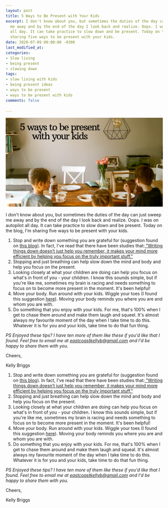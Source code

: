 ```yaml
---
layout: post
title: 5 Ways to Be Present with Your Kids
excerpt: I don't know about you, but sometimes the duties of the day can just sweep
  me away and by the end of the day I look back and realize. Oops. I was on autopilot
  all day. It can take practice to slow down and be present. Today on the blog, I'm
  sharing five ways to be present with your kids.
date: 2020-07-09 00:00:00 -0300
last_modified_at: 
categories:
- Slow living
- being present
- slowing down
tags:
- slow living with kids
- being present ideas
- ways to be present
- ways to be present with kids
comments: false

---
```

![A picture of my boys at the dining table.](/assets/img/20200709_225120_0000.png "diningtablewithboys")

I don't know about you, but sometimes the duties of the day can just sweep me away and by the end of the day I look back and realize. Oops. I was on autopilot all day. It can take practice to slow down and be present. Today on the blog, I'm sharing five ways to be present with your kids.

1. Stop and write down something you are grateful for (suggestion found on [this blog](https://www.wanderlustworker.com/how-to-be-present-the-5-steps-for-living-in-the-here-and-now/)). In fact, I've read that there have been studies that:[ "Writing things down doesn’t just help you remember, it makes your mind more efficient by helping you focus on the truly important stuff." ](https://www.forbes.com/sites/markmurphy/2018/04/15/neuroscience-explains-why-you-need-to-write-down-your-goals-if-you-actually-want-to-achieve-them/#1dd263ad7905) 
2. Stopping and just breathing can help slow down the mind and body and help you focus on the present.
3. Looking closely at what your children are doing can help you focus on what's in front of you - your children. I know this sounds simple, but if you're like me, sometimes my brain is racing and needs something to focus on to become more present in the moment. It's been helpful!
4. Move your body. Run around with your kids. Wiggle your toes (I found this suggestion [here](https://www.productiveflourishing.com/12-simple-ways-to-be-present/)). Moving your body reminds you where you are and whom you are with.
5. Do something that you enjoy with your kids. For me, that's 100% when I get to chase them around and make them laugh and squeel. It's almost always my favourite moment of the day when I take time to do this. Whatever it is for you and your kids, take time to do that fun thing. 

_PS Enjoyed these tips? I have ten more of them like these if you'd like that I found. Feel free to email me at eastcoastkellyb@gmail.com and I'd be happy to share them with you._

Cheers,

Kelly Briggs

1. Stop and write down something you are grateful for (suggestion found on [this blog](https://www.wanderlustworker.com/how-to-be-present-the-5-steps-for-living-in-the-here-and-now/)). In fact, I've read that there have been studies that:[ "Writing things down doesn’t just help you remember, it makes your mind more efficient by helping you focus on the truly important stuff." ](https://www.forbes.com/sites/markmurphy/2018/04/15/neuroscience-explains-why-you-need-to-write-down-your-goals-if-you-actually-want-to-achieve-them/#1dd263ad7905) 
2. Stopping and just breathing can help slow down the mind and body and help you focus on the present.
3. Looking closely at what your children are doing can help you focus on what's in front of you - your children. I know this sounds simple, but if you're like me, sometimes my brain is racing and needs something to focus on to become more present in the moment. It's been helpful!
4. Move your body. Run around with your kids. Wiggle your toes (I found this suggestion [here](https://www.productiveflourishing.com/12-simple-ways-to-be-present/)). Moving your body reminds you where you are and whom you are with.
5. Do something that you enjoy with your kids. For me, that's 100% when I get to chase them around and make them laugh and squeal. It's almost always my favourite moment of the day when I take time to do this. Whatever it is for you and your kids, take time to do that fun thing. 

_PS Enjoyed these tips? I have ten more of them like these if you'd like that I found. Feel free to email me at eastcoastkellyb@gmail.com and I'd be happy to share them with you._

Cheers,

Kelly Briggs